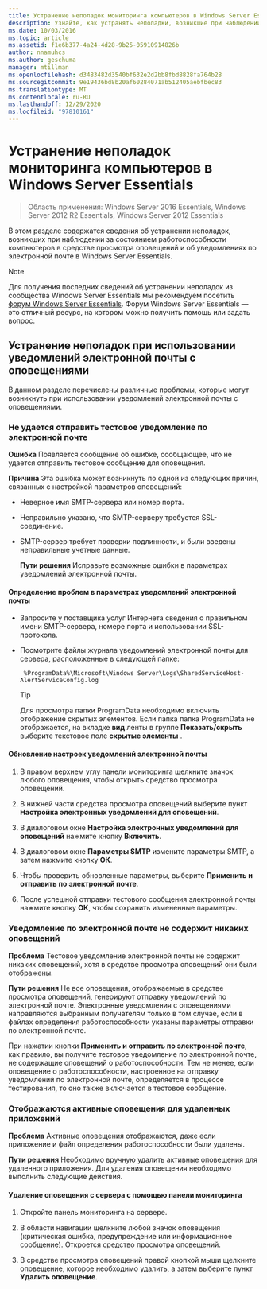 ```yaml
---
title: Устранение неполадок мониторинга компьютеров в Windows Server Essentials
description: Узнайте, как устранять неполадки, возникшие при наблюдении за состоянием работоспособности компьютеров в средстве просмотра оповещений и по электронной почте в Windows Server Essentials.
ms.date: 10/03/2016
ms.topic: article
ms.assetid: f1e6b377-4a24-4d28-9b25-05910914826b
author: nnamuhcs
ms.author: geschuma
manager: mtillman
ms.openlocfilehash: d3483482d3540bf632e2d2bb8fbd8828fa764b28
ms.sourcegitcommit: 9e19436bd8b20af60284071ab512405aebfbec83
ms.translationtype: MT
ms.contentlocale: ru-RU
ms.lasthandoff: 12/29/2020
ms.locfileid: "97810161"
---
```

# <a name="troubleshoot-computer-monitoring-in-windows-server-essentials"></a>Устранение неполадок мониторинга компьютеров в Windows Server Essentials

> Область применения: Windows Server 2016 Essentials, Windows Server 2012 R2 Essentials, Windows Server 2012 Essentials

В этом разделе содержатся сведения об устранении неполадок, возникших при наблюдении за состоянием работоспособности компьютеров в средстве просмотра оповещений и об уведомлениях по электронной почте в Windows Server Essentials.

> [!NOTE]
> Для получения последних сведений об устранении неполадок из сообщества Windows Server Essentials мы рекомендуем посетить [форум Windows Server Essentials](/answers/topics/windows-server-essentials.html). Форум Windows Server Essentials — это отличный ресурс, на котором можно получить помощь или задать вопрос.

## <a name="troubleshooting-email-notifications-for-alerts"></a>Устранение неполадок при использовании уведомлений электронной почты с оповещениями

 В данном разделе перечислены различные проблемы, которые могут возникнуть при использовании уведомлений электронной почты с оповещениями.

### <a name="cannot-send-the-test-email-for-the-alert"></a>Не удается отправить тестовое уведомление по электронной почте

 **Ошибка** Появляется сообщение об ошибке, сообщающее, что не удается отправить тестовое сообщение для оповещения.

 **Причина** Эта ошибка может возникнуть по одной из следующих причин, связанных с настройкой параметров оповещений:

- Неверное имя SMTP-сервера или номер порта.

- Неправильно указано, что SMTP-серверу требуется SSL-соединение.

- SMTP-сервер требует проверки подлинности, и были введены неправильные учетные данные.

  **Пути решения** Исправьте возможные ошибки в параметрах уведомлений электронной почты.

#### <a name="to-identify-issues-in-your-email-notification-settings"></a>Определение проблем в параметрах уведомлений электронной почты

- Запросите у поставщика услуг Интернета сведения о правильном имени SMTP-сервера, номере порта и использовании SSL-протокола.

- Посмотрите файлы журнала уведомлений электронной почты для сервера, расположенные в следующей папке:

    ` %ProgramData%\Microsoft\Windows Server\Logs\SharedServiceHost-AlertServiceConfig.log`

    > [!TIP]
    > Для просмотра папки ProgramData необходимо включить отображение скрытых элементов. Если папка папка ProgramData не отображается, на вкладке **вид** ленты в группе **Показать/скрыть** выберите текстовое поле **скрытые элементы** .

#### <a name="to-update-your-email-notification-setup-for-alerts"></a>Обновление настроек уведомлений электронной почты

1. В правом верхнем углу панели мониторинга щелкните значок любого оповещения, чтобы открыть средство просмотра оповещений.

2. В нижней части средства просмотра оповещений выберите пункт **Настройка электронных уведомлений для оповещений**.

3. В диалоговом окне **Настройка электронных уведомлений для оповещений** нажмите кнопку **Включить**.

4. В диалоговом окне **Параметры SMTP** измените параметры SMTP, а затем нажмите кнопку **ОК**.

5. Чтобы проверить обновленные параметры, выберите **Применить и отправить по электронной почте**.

6. После успешной отправки тестового сообщения электронной почты нажмите кнопку **OK**, чтобы сохранить измененные параметры.

### <a name="test-email-notification-does-not-list-any-alerts"></a>Уведомление по электронной почте не содержит никаких оповещений

**Проблема** Тестовое уведомление электронной почты не содержит никаких оповещений, хотя в средстве просмотра оповещений они были отображены.

**Пути решения** Не все оповещения, отображаемые в средстве просмотра оповещений, генерируют отправку уведомлений по электронной почте. Электронные уведомления с оповещениями направляются выбранным получателям только в том случае, если в файлах определения работоспособности указаны параметры отправки по электронной почте.

При нажатии кнопки **Применить и отправить по электронной почте**, как правило, вы получите тестовое уведомление по электронной почте, не содержащие оповещений о работоспособности. Тем не менее, если оповещение о работоспособности, настроенное на отправку уведомлений по электронной почте, определяется в процессе тестирования, то оно также включается в тестовое сообщение.

### <a name="active-alerts-are-displayed-for-an-uninstalled-application"></a>Отображаются активные оповещения для удаленных приложений

**Проблема** Активные оповещения отображаются, даже если приложение и файл определения работоспособности были удалены.

**Пути решения** Необходимо вручную удалить активные оповещения для удаленного приложения. Для удаления оповещения необходимо выполнить следующие действия.

#### <a name="to-delete-an-alert-from-the-server-by-using-the-dashboard"></a>Удаление оповещения с сервера с помощью панели мониторинга

1. Откройте панель мониторинга на сервере.

2. В области навигации щелкните любой значок оповещения (критическая ошибка, предупреждение или информационное сообщение). Откроется средство просмотра оповещений.

3. В средстве просмотра оповещений правой кнопкой мыши щелкните оповещение, которое необходимо удалить, а затем выберите пункт **Удалить оповещение**.